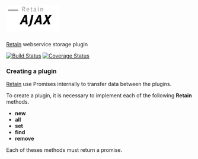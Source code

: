 ![Retain-ajax](assets/logo.jpg)
===========

[Retain](https://github.com/giuliandrimba/retain) webservice storage plugin

[![Build Status](https://travis-ci.org/giuliandrimba/retain-ajax.png?branch=master)](https://travis-ci.org/giuliandrimba/retain-ajax) [![Coverage Status](http://coveralls.io/repos/giuliandrimba/retain-ajax/badge.png)](https://coveralls.io/r/giuliandrimba/retain-ajax)

### Creating a plugin

[Retain](https://github.com/giuliandrimba/retain) use Promises internally to transfer data between the plugins.

To create a plugin, it is necessary to implement each of the following __Retain__ methods.

* __new__
* __all__
* __set__
* __find__
* __remove__

Each of theses methods must return a promise.

